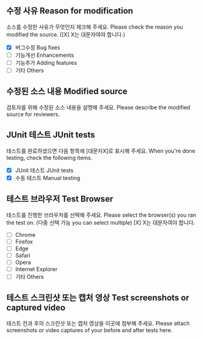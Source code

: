 ## 수정 사유 Reason for modification

소스를 수정한 사유가 무엇인지 체크해 주세요. Please check the reason you modified the source. ([X] X는 대문자여야 합니다.)

- [x] 버그수정 Bug fixes
- [ ] 기능개선 Enhancements
- [ ] 기능추가 Adding features
- [ ] 기타 Others

## 수정된 소스 내용 Modified source

검토자를 위해 수정된 소스 내용을 설명해 주세요. Please describe the modified source for reviewers.

## JUnit 테스트 JUnit tests

테스트를 완료하셨으면 다음 항목에 [대문자X]로 표시해 주세요. When you're done testing, check the following items.

- [x] JUnit 테스트 JUnit tests
- [x] 수동 테스트 Manual testing

## 테스트 브라우저 Test Browser

테스트를 진행한 브라우저를 선택해 주세요. Please select the browser(s) you ran the test on. (다중 선택 가능 you can select multiple) [X] X는 대문자여야 합니다.

- [ ] Chrome
- [ ] Firefox
- [ ] Edge
- [ ] Safari
- [ ] Opera
- [ ] Internet Explorer
- [ ] 기타 Others

## 테스트 스크린샷 또는 캡처 영상 Test screenshots or captured video

테스트 전과 후의 스크린샷 또는 캡처 영상을 이곳에 첨부해 주세요. Please attach screenshots or video captures of your before and after tests here.
